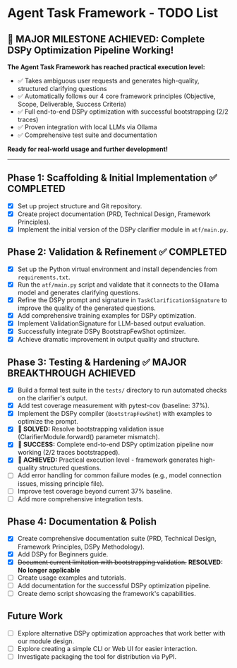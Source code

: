 # Agent Task Framework - TODO List

## 🎉 MAJOR MILESTONE ACHIEVED: Complete DSPy Optimization Pipeline Working!

**The Agent Task Framework has reached practical execution level:**
- ✅ Takes ambiguous user requests and generates high-quality, structured clarifying questions
- ✅ Automatically follows our 4 core framework principles (Objective, Scope, Deliverable, Success Criteria)  
- ✅ Full end-to-end DSPy optimization with successful bootstrapping (2/2 traces)
- ✅ Proven integration with local LLMs via Ollama
- ✅ Comprehensive test suite and documentation

**Ready for real-world usage and further development!**

---

## Phase 1: Scaffolding & Initial Implementation ✅ COMPLETED

- [x] Set up project structure and Git repository.
- [x] Create project documentation (PRD, Technical Design, Framework Principles).
- [x] Implement the initial version of the DSPy clarifier module in `atf/main.py`.

## Phase 2: Validation & Refinement ✅ COMPLETED

- [x] Set up the Python virtual environment and install dependencies from `requirements.txt`.
- [x] Run the `atf/main.py` script and validate that it connects to the Ollama model and generates clarifying questions.
- [x] Refine the DSPy prompt and signature in `TaskClarificationSignature` to improve the quality of the generated questions.
- [x] Add comprehensive training examples for DSPy optimization.
- [x] Implement ValidationSignature for LLM-based output evaluation.
- [x] Successfully integrate DSPy BootstrapFewShot optimizer.
- [x] Achieve dramatic improvement in output quality and structure.

## Phase 3: Testing & Hardening ✅ MAJOR BREAKTHROUGH ACHIEVED

- [x] Build a formal test suite in the `tests/` directory to run automated checks on the clarifier's output.
- [x] Add test coverage measurement with pytest-cov (baseline: 37%).
- [x] Implement the DSPy compiler (`BootstrapFewShot`) with examples to optimize the prompt.
- [x] **🎉 SOLVED:** Resolve bootstrapping validation issue (ClarifierModule.forward() parameter mismatch).
- [x] **🎉 SUCCESS:** Complete end-to-end DSPy optimization pipeline now working (2/2 traces bootstrapped).
- [x] **🎉 ACHIEVED:** Practical execution level - framework generates high-quality structured questions.
- [ ] Add error handling for common failure modes (e.g., model connection issues, missing principle file).
- [ ] Improve test coverage beyond current 37% baseline.
- [ ] Add more comprehensive integration tests.

## Phase 4: Documentation & Polish

- [x] Create comprehensive documentation suite (PRD, Technical Design, Framework Principles, DSPy Methodology).
- [x] Add DSPy for Beginners guide.
- [x] ~~Document current limitation with bootstrapping validation.~~ **RESOLVED: No longer applicable**
- [ ] Create usage examples and tutorials.
- [ ] Add documentation for the successful DSPy optimization pipeline.
- [ ] Create demo script showcasing the framework's capabilities.

## Future Work

- [ ] Explore alternative DSPy optimization approaches that work better with our module design.
- [ ] Explore creating a simple CLI or Web UI for easier interaction.
- [ ] Investigate packaging the tool for distribution via PyPI.
